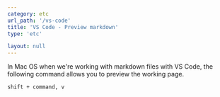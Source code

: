 ```yaml
---
category: etc
url_path: '/vs-code'
title: 'VS Code - Preview markdown'
type: 'etc'

layout: null
---
```


In Mac OS when we're working with markdown files with VS Code, the following command allows you to preview the working page.

```
shift + command, v
```